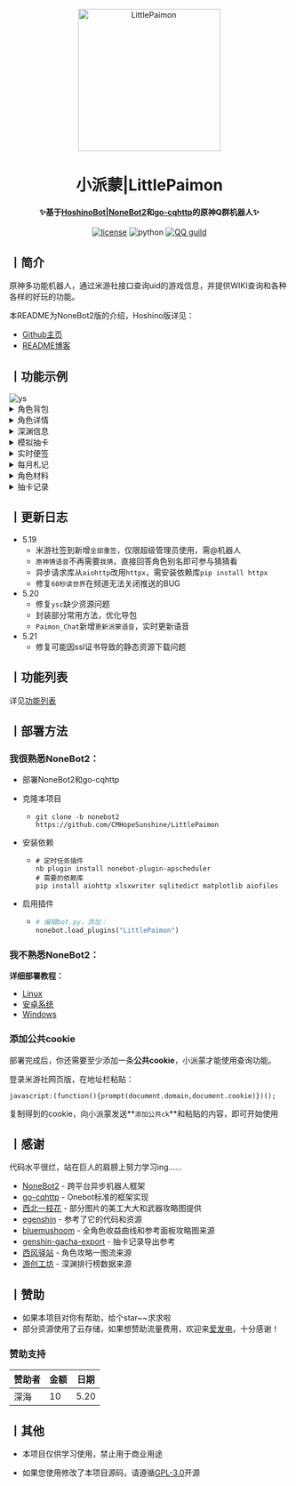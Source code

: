 <p align="center" >
  <a href="https://github.com/CMHopeSunshine/LittlePaimon/tree/nonebot2"><img src="http://static.cherishmoon.fun/LittlePaimon/readme/logo.png" width="256" height="256" alt="LittlePaimon"></a>
</p>
<h1 align="center">小派蒙|LittlePaimon</h1>
<h4 align="center">✨基于<a href="https://github.com/Ice-Cirno/HoshinoBot" target="_blank">HoshinoBot</a>|<a href="https://github.com/nonebot/nonebot2" target="_blank">NoneBot2</a>和<a href="https://github.com/Mrs4s/go-cqhttp" target="_blank">go-cqhttp</a>的原神Q群机器人✨</h4>

<p align="center">
    <a href="https://cdn.jsdelivr.net/gh/CMHopeSunshine/LittlePaimon@master/LICENSE"><img src="https://img.shields.io/github/license/CMHopeSunshine/LittlePaimon" alt="license"></a>
    <img src="https://img.shields.io/badge/Python-3.8+-yellow" alt="python">
    <a href="https://qun.qq.com/qqweb/qunpro/share?_wv=3&_wwv=128&inviteCode=MmWrI&from=246610&biz=ka"><img src="https://img.shields.io/badge/QQ频道交流-尘世闲游-green?style=flat-square" alt="QQ guild"></a>
</p>

## 丨简介

原神多功能机器人，通过米游社接口查询uid的游戏信息，并提供WIKI查询和各种各样的好玩的功能。

本README为NoneBot2版的介绍，Hoshino版详见：

+ [Github主页](https://github.com/CMHopeSunshine/LittlePaimon)
+ [README博客](https://blog.cherishmoon.fun/bot/LittlePaimon-hoshino.html)

## 丨功能示例

<img src="http://static.cherishmoon.fun/LittlePaimon/readme/ys.jpg" alt="ys">

<details>
<summary>角色背包</summary>
<img src="http://static.cherishmoon.fun/LittlePaimon/readme/ysa.jpg" alt="ysa">
</details>

<details>
<summary>角色详情</summary>
<img src="http://static.cherishmoon.fun/LittlePaimon/readme/ysc.jpg" alt="ysc">
</details>

<details>
<summary>深渊信息</summary>
<img src="http://static.cherishmoon.fun/LittlePaimon/readme/sy12.jpg" alt="sy">
</details>

<details>
<summary>模拟抽卡</summary>
<img src="http://static.cherishmoon.fun/LittlePaimon/readme/十连.jpg" alt="十连">
</details>

<details>
<summary>实时便签</summary>
<img src="http://static.cherishmoon.fun/LittlePaimon/readme/ssbq.jpg" alt="ssbq">
</details>

<details>
<summary>每月札记</summary>
<img src="http://static.cherishmoon.fun/LittlePaimon/readme/myzj.jpg" alt="myzj">
</details>

<details>
<summary>角色材料</summary>
<img src="http://static.cherishmoon.fun/LittlePaimon/readme/material.png" alt="material">
</details>

<details>
<summary>抽卡记录</summary>
<img src="http://static.cherishmoon.fun/LittlePaimon/readme/gachalog.jpg" alt="gachalog">
</details>

## 丨更新日志
+ 5.19
  - 米游社签到新增`全部重签`，仅限超级管理员使用，需@机器人
  - `原神猜语音`不再需要`我猜`，直接回答角色别名即可参与猜猜看
  - 异步请求库从`aiohttp`改用`httpx`，需安装依赖库`pip install httpx`
  - 修复`60秒读世界`在频道无法关闭推送的BUG
+ 5.20
  - 修复`ysc`缺少资源问题
  - 封装部分常用方法，优化导包
  - `Paimon_Chat`新增`更新派蒙语音`，实时更新语音
+ 5.21
  - 修复可能因ssl证书导致的静态资源下载问题

## 丨功能列表

详见[功能列表](https://blog.cherishmoon.fun/bot/NoneBot2FuncList.html)

## 丨部署方法
### 我很熟悉NoneBot2：

 + 部署NoneBot2和go-cqhttp

 + 克隆本项目
   - `git clone -b nonebot2 https://github.com/CMHopeSunshine/LittlePaimon `
   
 + 安装依赖
   - ```shell
     # 定时任务插件
     nb plugin install nonebot-plugin-apscheduler
     # 需要的依赖库
     pip install aiohttp xlsxwriter sqlitedict matplotlib aiofiles
     ```
 + 启用插件
   - ```python
     # 编辑bot.py，添加：
     nonebot.load_plugins("LittlePaimon")
     ```
     
### 我不熟悉NoneBot2：
**详细部署教程：**

- [Linux](https://blog.cherishmoon.fun/bot/NoneBot2Deploy.html#linux)
- [安卓系统](https://blog.cherishmoon.fun/bot/NoneBot2Deploy.html#%E5%9C%A8%E5%AE%89%E5%8D%93%E6%89%8B%E6%9C%BA%E4%B8%8A%E9%83%A8%E7%BD%B2)
- [Windows](https://blog.cherishmoon.fun/bot/NoneBot2Deploy.html#windows)

### 添加公共cookie

部署完成后，你还需要至少添加一条**公共cookie**，小派蒙才能使用查询功能。

登录米游社网页版，在地址栏粘贴：

```
javascript:(function(){prompt(document.domain,document.cookie)})();
```

复制得到的cookie，向小派蒙发送**`添加公共ck`**和粘贴的内容，即可开始使用

## 丨感谢

代码水平很烂，站在巨人的肩膀上努力学习ing......

- [NoneBot2](https://github.com/nonebot/nonebot2) - 跨平台异步机器人框架
- [go-cqhttp](https://github.com/Mrs4s/go-cqhttp) - Onebot标准的框架实现
- [西北一枝花](https://github.com/Nwflower) - 部分图片的美工大大和武器攻略图提供
- [egenshin](https://github.com/pcrbot/erinilis-modules/tree/master/egenshin) - 参考了它的代码和资源
- [bluemushoom](https://bbs.nga.cn/nuke.php?func=ucp&uid=62861898) - 全角色收益曲线和参考面板攻略图来源
- [genshin-gacha-export](https://github.com/sunfkny/genshin-gacha-export) - 抽卡记录导出参考
- [西风驿站](https://bbs.mihoyo.com/ys/collection/307224) - 角色攻略一图流来源
- [游创工坊](https://space.bilibili.com/176858937) - 深渊排行榜数据来源

## 丨赞助
- 如果本项目对你有帮助，给个star~~求求啦
- 部分资源使用了云存储，如果想赞助流量费用，欢迎来[爱发电](https://afdian.net/@cherishmoon)，十分感谢！

### 赞助支持

| 赞助者 | 金额 | 日期 |
| ------ | ---- | ---- |
| 深海   | 10   | 5.20 |

## 丨其他

- 本项目仅供学习使用，禁止用于商业用途

- 如果您使用修改了本项目源码，请遵循[GPL-3.0](https://github.com/CMHopeSunshine/LittlePaimon/blob/master/LICENSE)开源
